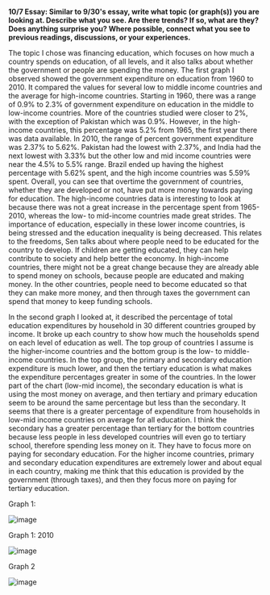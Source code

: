 **10/7 Essay: Similar to 9/30's essay, write what topic (or graph(s)) you are looking at. Describe what you see. Are there trends? If so, what are they? Does anything surprise you? Where possible, connect what you see to previous readings, discussions, or your experiences.**

The topic I chose was financing education, which focuses on how much a country spends on education, of all levels, and it also talks about whether the government or people are spending the money. The first graph I observed showed the government expenditure on education from 1960 to 2010. It compared the values for several low to middle income countries and the average for high-income countries. Starting in 1960, there was a range of 0.9% to 2.3% of government expenditure on education in the middle to low-income countries. More of the countries studied were closer to 2%, with the exception of Pakistan which was 0.9%. However, in the high-income countries, this percentage was 5.2% from 1965, the first year there was data available. In 2010, the range of percent government expenditure was 2.37% to 5.62%. Pakistan had the lowest with 2.37%, and India had the next lowest with 3.33% but the other low and mid income countries were near the 4.5% to 5.5% range. Brazil ended up having the highest percentage with 5.62% spent, and the high income countries was 5.59% spent. Overall, you can see that overtime the government of countries, whether they are developed or not, have put more money towards paying for education. The high-income countries data is interesting to look at because there was not a great increase in the percentage spent from 1965-2010, whereas the low- to mid-income countries made great strides. The importance of education, especially in these lower income countries, is being stressed and the education inequality is being decreased. This relates to the freedoms, Sen talks about where people need to be educated for the country to develop. If children are getting educated, they can help contribute to society and help better the economy. In high-income countries, there might not be a great change because they are already able to spend money on schools, because people are educated and making money. In the other countries, people need to become educated so that they can make more money, and then through taxes the government can spend that money to keep funding schools. 

In the second graph I looked at, it described the percentage of total education expenditures by household in 30 different countries grouped by income. It broke up each country to show how much the households spend on each level of education as well. The top group of countries I assume is the higher-income countries and the bottom group is the low- to middle-income countries. In the top group, the primary and secondary education expenditure is much lower, and then the tertiary education is what makes the expenditure percentages greater in some of the countries. In the lower part of the chart  (low-mid income), the secondary education is what is using the most money on average, and then tertiary and primary education seem to be around the same percentage but less than the secondary. It seems that there is a greater percentage of expenditure from households in low-mid income countries on average for all education. I think the secondary has a greater percentage than tertiary for the bottom countries because less people in less developed countries will even go to tertiary school, therefore spending less money on it. They have to focus more on paying for secondary education. For the higher income countries, primary and secondary education expenditures are extremely lower and about equal in each country, making me think that this education is provided by the government (through taxes), and then they focus more on paying for tertiary education. 

Graph 1: 

![image](https://user-images.githubusercontent.com/89928121/136402539-631d6d01-0abe-479b-ad53-cd322b4b1fa1.png)

Graph 1: 2010

![image](https://user-images.githubusercontent.com/89928121/136402585-cbaf6c70-b811-4c6d-903c-92d8d5761805.png)

Graph 2

![image](https://user-images.githubusercontent.com/89928121/136402619-31534ed6-ab02-43a0-a236-ae9a990c757d.png)

